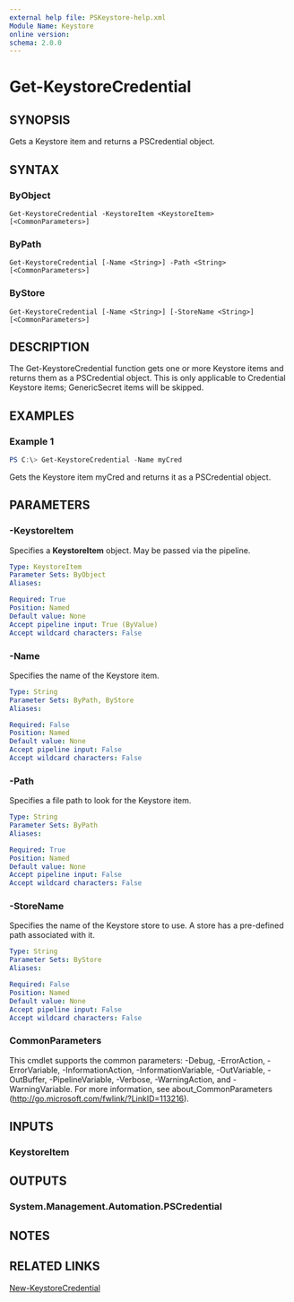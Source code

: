 ```yaml
---
external help file: PSKeystore-help.xml
Module Name: Keystore
online version:
schema: 2.0.0
---
```


# Get-KeystoreCredential

## SYNOPSIS
Gets a Keystore item and returns a PSCredential object.

## SYNTAX

### ByObject
```
Get-KeystoreCredential -KeystoreItem <KeystoreItem> [<CommonParameters>]
```

### ByPath
```
Get-KeystoreCredential [-Name <String>] -Path <String> [<CommonParameters>]
```

### ByStore
```
Get-KeystoreCredential [-Name <String>] [-StoreName <String>] [<CommonParameters>]
```

## DESCRIPTION
The Get-KeystoreCredential function gets one or more Keystore items and returns them as a PSCredential object. This is only applicable to Credential Keystore items; GenericSecret items will be skipped.

## EXAMPLES

### Example 1
```powershell
PS C:\> Get-KeystoreCredential -Name myCred
```

Gets the Keystore item myCred and returns it as a PSCredential object.

## PARAMETERS

### -KeystoreItem
Specifies a **KeystoreItem** object. May be passed via the pipeline.

```yaml
Type: KeystoreItem
Parameter Sets: ByObject
Aliases:

Required: True
Position: Named
Default value: None
Accept pipeline input: True (ByValue)
Accept wildcard characters: False
```

### -Name
Specifies the name of the Keystore item.

```yaml
Type: String
Parameter Sets: ByPath, ByStore
Aliases:

Required: False
Position: Named
Default value: None
Accept pipeline input: False
Accept wildcard characters: False
```

### -Path
Specifies a file path to look for the Keystore item.

```yaml
Type: String
Parameter Sets: ByPath
Aliases:

Required: True
Position: Named
Default value: None
Accept pipeline input: False
Accept wildcard characters: False
```

### -StoreName
Specifies the name of the Keystore store to use. A store has a pre-defined path associated with it.

```yaml
Type: String
Parameter Sets: ByStore
Aliases:

Required: False
Position: Named
Default value: None
Accept pipeline input: False
Accept wildcard characters: False
```

### CommonParameters
This cmdlet supports the common parameters: -Debug, -ErrorAction, -ErrorVariable, -InformationAction, -InformationVariable, -OutVariable, -OutBuffer, -PipelineVariable, -Verbose, -WarningAction, and -WarningVariable. For more information, see about_CommonParameters (http://go.microsoft.com/fwlink/?LinkID=113216).

## INPUTS

### KeystoreItem

## OUTPUTS

### System.Management.Automation.PSCredential

## NOTES

## RELATED LINKS

[New-KeystoreCredential](./New-KeystoreCredential.md)
